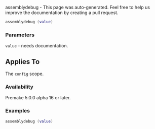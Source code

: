 assemblydebug - This page was auto-generated. Feel free to help us improve the documentation by creating a pull request.

```lua
assemblydebug (value)
```

### Parameters ###

`value` - needs documentation.

## Applies To ###

The `config` scope.

### Availability ###

Premake 5.0.0 alpha 16 or later.

### Examples ###

```lua
assemblydebug (value)
```

